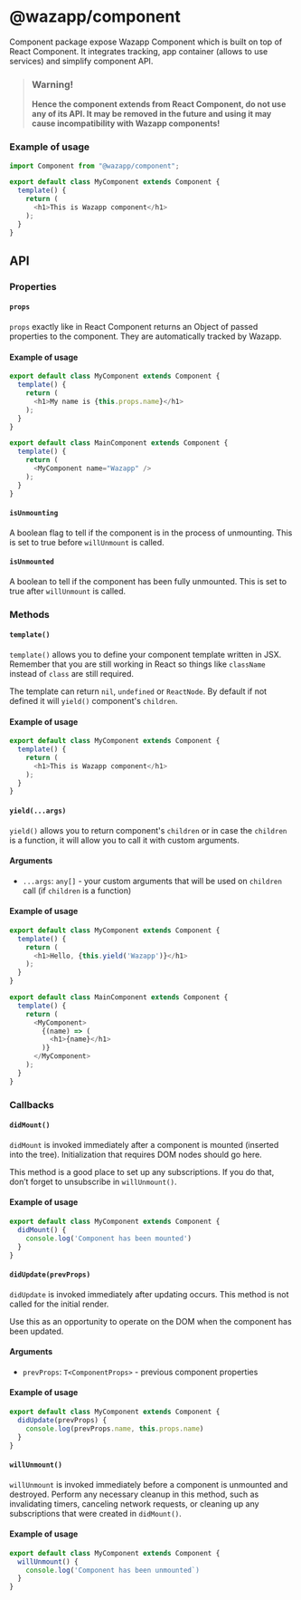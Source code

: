 # @wazapp/component

Component package expose Wazapp Component which is built on top of React Component. It integrates tracking, app container (allows to use services) and simplify component API.

> ### Warning!
> **Hence the component extends from React Component, do not use any of its API. It may be removed in the future and using it may cause incompatibility with Wazapp components!**

### Example of usage

```typescript
import Component from "@wazapp/component";

export default class MyComponent extends Component {
  template() {
    return (
      <h1>This is Wazapp component</h1>
    );
  }
}
```

## API

### Properties

#### `props`

`props` exactly like in React Component returns an Object of passed properties to the component. They are automatically tracked by Wazapp.

#### Example of usage

```typescript
export default class MyComponent extends Component {
  template() {
    return (
      <h1>My name is {this.props.name}</h1>
    );
  }
}

export default class MainComponent extends Component {
  template() {
    return (
      <MyComponent name="Wazapp" />
    );
  }
}
```

#### `isUnmounting`

A boolean flag to tell if the component is in the process of unmounting. This is set to true before `willUnmount` is called.

#### `isUnmounted`

A boolean to tell if the component has been fully unmounted. This is set to true after `willUnmount` is called.

### Methods

#### `template()`

`template()` allows you to define your component template written in JSX. Remember that you are still working in React so things like `className` instead of `class` are still required.

The template can return `nil`, `undefined` or `ReactNode`. By default if not defined it will `yield()` component's `children`.

#### Example of usage

```typescript
export default class MyComponent extends Component {
  template() {
    return (
      <h1>This is Wazapp component</h1>
    );
  }
}
```

#### `yield(...args)`

`yield()` allows you to return component's `children` or in case the `children` is a function, it will allow you to call it with custom arguments.

#### Arguments
- `...args`: `any[]` - your custom arguments that will be used on `children` call (if `children` is a function)

#### Example of usage

```typescript
export default class MyComponent extends Component {
  template() {
    return (
      <h1>Hello, {this.yield('Wazapp')}</h1>
    );
  }
}

export default class MainComponent extends Component {
  template() {
    return (
      <MyComponent>
        {(name) => (
          <h1>{name}</h1>
        )}
      </MyComponent>
    );
  }
}
```

### Callbacks

#### `didMount()`

`didMount` is invoked immediately after a component is mounted (inserted into the tree). Initialization that requires DOM nodes should go here.

This method is a good place to set up any subscriptions. If you do that, don’t forget to unsubscribe in `willUnmount()`.

#### Example of usage

```typescript
export default class MyComponent extends Component {
  didMount() {
    console.log('Component has been mounted')
  }
}
```

#### `didUpdate(prevProps)`

`didUpdate` is invoked immediately after updating occurs. This method is not called for the initial render.

Use this as an opportunity to operate on the DOM when the component has been updated.

#### Arguments
- `prevProps`: `T<ComponentProps>` - previous component properties

#### Example of usage

```typescript
export default class MyComponent extends Component {
  didUpdate(prevProps) {
    console.log(prevProps.name, this.props.name)
  }
}
```

#### `willUnmount()`

`willUnmount` is invoked immediately before a component is unmounted and destroyed. Perform any necessary cleanup in this method, such as invalidating timers, canceling network requests, or cleaning up any subscriptions that were created in `didMount()`.

#### Example of usage

```typescript
export default class MyComponent extends Component {
  willUnmount() {
    console.log('Component has been unmounted`)
  }
}
```